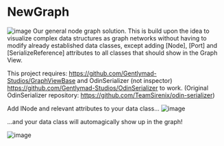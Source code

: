 # NewGraph
![image](https://user-images.githubusercontent.com/530629/219878506-2a12f872-cf5b-468e-8982-066c742bb8e7.png)
Our general node graph solution. This is build upon the idea to visualize complex data structures as graph networks without having to modify already established data classes, except adding [Node], [Port] and [SerializeReference] attributes to all classes that should show in the Graph View. 

This project requires:  https://github.com/Gentlymad-Studios/GraphViewBase and OdinSerializer (not inspector) https://github.com/Gentlymad-Studios/OdinSerializer to work. (Original OdinSerializer repository: https://github.com/TeamSirenix/odin-serializer)

Add INode and relevant attributes to your data class...
![image](https://user-images.githubusercontent.com/530629/219878624-4eb1f569-f0f8-45d0-b9a0-9915c7109de8.png)

...and your data class will automagically show up in the graph!

![image](https://user-images.githubusercontent.com/530629/219878644-5a1d0cba-7c56-477b-9bdd-afa7207478ce.png)
